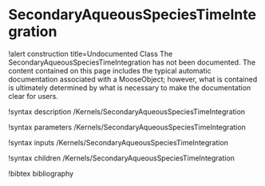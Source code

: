 <!-- MOOSE Documentation Stub: Remove this when content is added. -->

# SecondaryAqueousSpeciesTimeIntegration

!alert construction title=Undocumented Class
The SecondaryAqueousSpeciesTimeIntegration has not been documented. The content contained on this page includes the
typical automatic documentation associated with a MooseObject; however, what is contained is
ultimately determined by what is necessary to make the documentation clear for users.

!syntax description /Kernels/SecondaryAqueousSpeciesTimeIntegration

!syntax parameters /Kernels/SecondaryAqueousSpeciesTimeIntegration

!syntax inputs /Kernels/SecondaryAqueousSpeciesTimeIntegration

!syntax children /Kernels/SecondaryAqueousSpeciesTimeIntegration

!bibtex bibliography

